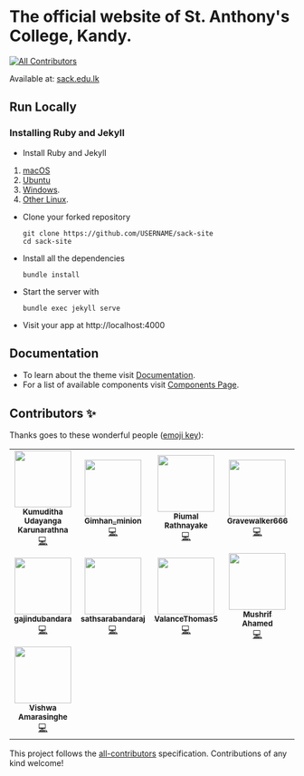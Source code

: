 # The official website of St. Anthony's College, Kandy.
<!-- ALL-CONTRIBUTORS-BADGE:START - Do not remove or modify this section -->
[![All Contributors](https://img.shields.io/badge/all_contributors-15-orange.svg?style=flat-square)](#contributors-)
<!-- ALL-CONTRIBUTORS-BADGE:END -->
Available at: [sack.edu.lk](http://sack.edu.lk/)

## Run Locally
### Installing Ruby and Jekyll

- Install Ruby and Jekyll
1. [macOS](https://jekyllrb.com/docs/installation/macos/) 
1. [Ubuntu](https://jekyllrb.com/docs/installation/ubuntu/) 
1. [Windows](https://jekyllrb.com/docs/installation/windows/).
1. [Other Linux](https://jekyllrb.com/docs/installation/other-linux/).


- Clone your forked repository
    ```
    git clone https://github.com/USERNAME/sack-site
    cd sack-site
    ```

- Install all the dependencies
    ```
    bundle install
    ```

- Start the server with
    ```
    bundle exec jekyll serve
    ``` 

- Visit your app at http://localhost:4000

## Documentation 

- To learn about the theme visit [Documentation](https://demos.creative-tim.com/material-kit/docs/2.0/getting-started/introduction.html).
- For a list of available components visit [Components Page](https://demos.creative-tim.com/material-kit/index.html).


## Contributors ✨

Thanks goes to these wonderful people ([emoji key](https://allcontributors.org/docs/en/emoji-key)):

<!-- ALL-CONTRIBUTORS-LIST:START - Do not remove or modify this section -->
<!-- prettier-ignore-start -->
<!-- markdownlint-disable -->
<table>
  <tr>
    <td align="center"><a href="http://www.linkedin.com/in/kumuditha-karunarathna-10562916b"><img src="https://avatars2.githubusercontent.com/u/27630091?v=4?s=100" width="100px;" alt=""/><br /><sub><b>Kumuditha Udayanga Karunarathna</b></sub></a><br /><a href="https://github.com/acf-sack/sack-site/commits?author=kumuditha-udayanga" title="Code">💻</a></td>
    <td align="center"><a href="https://github.com/Gimhan-minion"><img src="https://avatars3.githubusercontent.com/u/60275681?v=4?s=100" width="100px;" alt=""/><br /><sub><b>Gimhan_minion</b></sub></a><br /><a href="https://github.com/acf-sack/sack-site/commits?author=Gimhan-minion" title="Code">💻</a></td>
    <td align="center"><a href="https://github.com/Piumal1999"><img src="https://avatars2.githubusercontent.com/u/27498587?v=4?s=100" width="100px;" alt=""/><br /><sub><b>Piumal Rathnayake</b></sub></a><br /><a href="https://github.com/acf-sack/sack-site/commits?author=Piumal1999" title="Code">💻</a></td>
    <td align="center"><a href="https://github.com/Gravewalker666"><img src="https://avatars0.githubusercontent.com/u/45477334?v=4?s=100" width="100px;" alt=""/><br /><sub><b>Gravewalker666</b></sub></a><br /><a href="https://github.com/acf-sack/sack-site/commits?author=Gravewalker666" title="Code">💻</a></td>
    <td align="center"><a href="https://github.com/jayasanka-sack"><img src="https://avatars1.githubusercontent.com/u/33048395?v=4?s=100" width="100px;" alt=""/><br /><sub><b>Jayasanka Weerasinghe</b></sub></a><br /><a href="https://github.com/acf-sack/sack-site/commits?author=jayasanka-sack" title="Code">💻</a></td>
    <td align="center"><a href="http://dailypiller.com"><img src="https://avatars0.githubusercontent.com/u/43912578?v=4?s=100" width="100px;" alt=""/><br /><sub><b>Anjula Samarasinghe</b></sub></a><br /><a href="https://github.com/acf-sack/sack-site/commits?author=anjula-sack" title="Code">💻</a></td>
    <td align="center"><a href="http://janithsilva.me"><img src="https://avatars3.githubusercontent.com/u/45779947?v=4?s=100" width="100px;" alt=""/><br /><sub><b>Janith Silva</b></sub></a><br /><a href="https://github.com/acf-sack/sack-site/commits?author=janithRS" title="Code">💻</a></td>
  </tr>
  <tr>
    <td align="center"><a href="https://github.com/gajindubandara"><img src="https://avatars2.githubusercontent.com/u/63200586?v=4?s=100" width="100px;" alt=""/><br /><sub><b>gajindubandara</b></sub></a><br /><a href="https://github.com/acf-sack/sack-site/commits?author=gajindubandara" title="Code">💻</a></td>
    <td align="center"><a href="https://github.com/sathsarabandaraj"><img src="https://avatars3.githubusercontent.com/u/62067185?v=4?s=100" width="100px;" alt=""/><br /><sub><b>sathsarabandaraj</b></sub></a><br /><a href="https://github.com/acf-sack/sack-site/commits?author=sathsarabandaraj" title="Code">💻</a></td>
    <td align="center"><a href="https://github.com/ValanceThomas5"><img src="https://avatars1.githubusercontent.com/u/52969870?v=4?s=100" width="100px;" alt=""/><br /><sub><b>ValanceThomas5</b></sub></a><br /><a href="https://github.com/acf-sack/sack-site/commits?author=ValanceThomas5" title="Code">💻</a></td>
    <td align="center"><a href="https://github.com/mushrifahamed"><img src="https://avatars3.githubusercontent.com/u/68167577?v=4?s=100" width="100px;" alt=""/><br /><sub><b>Mushrif Ahamed</b></sub></a><br /><a href="https://github.com/acf-sack/sack-site/commits?author=mushrifahamed" title="Code">💻</a></td>
    <td align="center"><a href="https://github.com/Hasthikagirihagama"><img src="https://avatars.githubusercontent.com/u/70457601?v=4?s=100" width="100px;" alt=""/><br /><sub><b>Hasthika Girihagama</b></sub></a><br /><a href="https://github.com/acf-sack/sack-site/commits?author=Hasthikagirihagama" title="Code">💻</a></td>
    <td align="center"><a href="https://github.com/akeel230"><img src="https://avatars.githubusercontent.com/u/83522139?v=4?s=100" width="100px;" alt=""/><br /><sub><b>Seyed Akeel</b></sub></a><br /><a href="https://github.com/acf-sack/sack-site/commits?author=akeel230" title="Code">💻</a></td>
    <td align="center"><a href="https://www.Yoshitha.tk"><img src="https://avatars.githubusercontent.com/u/97069900?v=4?s=100" width="100px;" alt=""/><br /><sub><b>YOSHITHA RATHNAYAKE</b></sub></a><br /><a href="https://github.com/acf-sack/sack-site/commits?author=YoshithaRathnayake" title="Code">💻</a></td>
  </tr>
  <tr>
    <td align="center"><a href="https://github.com/VishwaAmarasinghe"><img src="https://avatars.githubusercontent.com/u/90438593?v=4?s=100" width="100px;" alt=""/><br /><sub><b>Vishwa Amarasinghe</b></sub></a><br /><a href="https://github.com/acf-sack/sack-site/commits?author=VishwaAmarasinghe" title="Code">💻</a></td>
  </tr>
</table>

<!-- markdownlint-restore -->
<!-- prettier-ignore-end -->

<!-- ALL-CONTRIBUTORS-LIST:END -->

This project follows the [all-contributors](https://github.com/all-contributors/all-contributors) specification. Contributions of any kind welcome!
